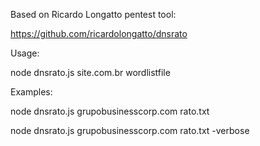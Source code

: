 Based on Ricardo Longatto pentest tool:

https://github.com/ricardolongatto/dnsrato




Usage: 

node dnsrato.js site.com.br wordlistfile

Examples:

node dnsrato.js grupobusinesscorp.com rato.txt

node dnsrato.js grupobusinesscorp.com rato.txt -verbose

